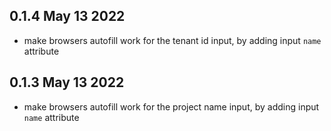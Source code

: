 ## 0.1.4 May 13 2022

- make browsers autofill work for the tenant id input, by adding input `name` attribute

## 0.1.3 May 13 2022

- make browsers autofill work for the project name input, by adding input `name` attribute
